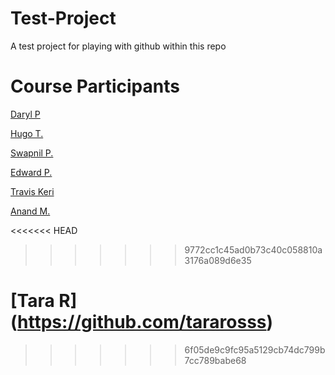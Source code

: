 # Test-Project
A test project for playing with github within this repo


# Course Participants

[Daryl P](https://github.com/darylposnett)

[Hugo T.](https://github.com/hugotavares225)

[Swapnil P.](https://github.com/swap357)

[Edward P.](https://github.com/ejprok)

[Travis Keri](https://github.com/traviskeri)

[Anand M.](https://github.com/AnandMasurkar)


<<<<<<< HEAD
>>>>>>> 9772cc1c45ad0b73c40c058810a3176a089d6e35

[Tara R] (https://github.com/tararosss)
=======
>>>>>>> 6f05de9c9fc95a5129cb74dc799b7cc789babe68
